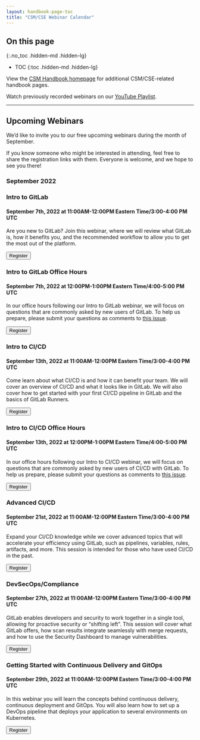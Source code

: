 ```yaml
---
layout: handbook-page-toc
title: "CSM/CSE Webinar Calendar"
---
```

## On this page
{:.no_toc .hidden-md .hidden-lg}

- TOC
{:toc .hidden-md .hidden-lg}

View the [CSM Handbook homepage](/handbook/customer-success/tam/) for additional CSM/CSE-related handbook pages.

Watch previously recorded webinars on our [YouTube Playlist](https://www.youtube.com/playlist?list=PL05JrBw4t0Kpczt4pRtyF147Uvn2bGGvq).

---

## Upcoming Webinars

We’d like to invite you to our free upcoming webinars during the month of September.

If you know someone who might be interested in attending, feel free to share the registration links with them. Everyone is welcome, and we hope to see you there!

### September 2022

### Intro to GitLab
#### September 7th, 2022 at 11:00AM-12:00PM Eastern Time/3:00-4:00 PM UTC

Are you new to GitLab? Join this webinar, where we will review what GitLab is, how it benefits you, and the recommended workflow to allow you to get the most out of the platform.
 
[<button class="btn btn-primary" type="button">Register</button>](https://gitlab.zoom.us/webinar/register/WN_yDIlG884SISbzaTyolRWSA)

### Intro to GitLab Office Hours
#### September 7th, 2022 at 12:00PM-1:00PM Eastern Time/4:00-5:00 PM UTC

In our office hours following our Intro to GitLab webinar, we will focus on questions that are commonly asked by new users of GitLab.
To help us prepare, please submit your questions as comments to [this issue](https://gitlab.com/gitlab-com/customer-success/scale-office-hours/-/issues/1). 
 
[<button class="btn btn-primary" type="button">Register</button>](https://gitlab.zoom.us/webinar/register/WN_Wf0_IvT1RMKdMsaOe0nYLQ)

### Intro to CI/CD 
#### September 13th, 2022 at 11:00AM-12:00PM Eastern Time/3:00-4:00 PM UTC

Come learn about what CI/CD is and how it can benefit your team. We will cover an overview of CI/CD and what it looks like in GitLab. We will also cover how to get started with your first CI/CD pipeline in GitLab and the basics of GitLab Runners.
 
[<button class="btn btn-primary" type="button">Register</button>](https://gitlab.zoom.us/webinar/register/WN_RUr9MxU6SEa7H2rhZ-2YEQ)

### Intro to CI/CD Office Hours
#### September 13th, 2022 at 12:00PM-1:00PM Eastern Time/4:00-5:00 PM UTC

In our office hours following our Intro to CI/CD webinar, we will focus on questions that are commonly asked by new users of CI/CD with GitLab.
To help us prepare, please submit your questions as comments to [this issue](https://gitlab.com/gitlab-com/customer-success/scale-office-hours/-/issues/2). 

[<button class="btn btn-primary" type="button">Register</button>](https://gitlab.zoom.us/webinar/register/WN_BqVPDefxTpu5R4r8tvJgvA)

### Advanced CI/CD
#### September 21st, 2022 at 11:00AM-12:00PM Eastern Time/3:00-4:00 PM UTC

Expand your CI/CD knowledge while we cover advanced topics that will accelerate your efficiency using GitLab, such as pipelines, variables, rules, artifacts, and more. This session is intended for those who have used CI/CD in the past.
 
[<button class="btn btn-primary" type="button">Register</button>](https://gitlab.zoom.us/webinar/register/WN_BXFJdbsNRRq2ii-cW4mAOg)

### DevSecOps/Compliance
#### September 27th, 2022 at 11:00AM-12:00PM Eastern Time/3:00-4:00 PM UTC

GitLab enables developers and security to work together in a single tool, allowing for proactive security or “shifting left”. This session will cover what GitLab offers, how scan results integrate seamlessly with merge requests, and how to use the Security Dashboard to manage vulnerabilities.
 
[<button class="btn btn-primary" type="button">Register</button>](https://gitlab.zoom.us/webinar/register/WN_vowi9PkyRQWpJUHuU93CJw)

### Getting Started with Continuous Delivery and GitOps
#### September 29th, 2022 at 11:00AM-12:00PM Eastern Time/3:00-4:00 PM UTC

In this webinar you will learn the concepts behind continuous delivery, continuous deployment and GitOps. You will also learn how to set up a DevOps pipeline that deploys your application to several environments on Kubernetes.
 
[<button class="btn btn-primary" type="button">Register</button>](https://gitlab.zoom.us/webinar/register/WN_S7hSXhryT4eTwWxH1lCFgQ)

